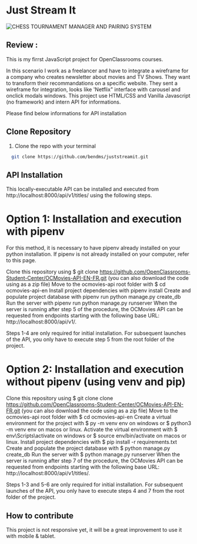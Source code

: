 # Just Stream It

![CHESS TOURNAMENT MANAGER AND PAIRING SYSTEM](https://user-images.githubusercontent.com/97233634/187218721-9890d752-b5d1-411c-b4c8-ca1db0b76f3e.png)

## Review : 

This is my firrst JavaScript project for OpenClassrooms courses.

In this scenario I work as a freelancer and have to integrate a wireframe for a company who creates newsletter about movies and TV Shows. They want to transform their recommandations on a specific website. 
They sent a wireframe for integration, looks like 'Netflix" interface with carousel and onclick modals windows.
This project use HTML/CSS and Vanilla Javascript (no framework) and intern API for informations.

Please find below informations for API installation

## Clone Repository 

1. Clone the repo with your terminal

```bash
  git clone https://github.com/bendms/juststreamit.git
```
## API Installation

This locally-executable API can be installed and executed from http://localhost:8000/api/v1/titles/ using the following steps.

# Option 1: Installation and execution with pipenv
For this method, it is necessary to have pipenv already installed on your python installation. If pipenv is not already installed on your computer, refer to this page.

Clone this repository using $ git clone https://github.com/OpenClassrooms-Student-Center/OCMovies-API-EN-FR.git (you can also download the code using as a zip file)
Move to the ocmovies-api root folder with $ cd ocmovies-api-en
Install project dependencies with pipenv install
Create and populate project database with pipenv run python manage.py create_db
Run the server with pipenv run python manage.py runserver
When the server is running after step 5 of the procedure, the OCMovies API can be requested from endpoints starting with the following base URL: http://localhost:8000/api/v1/.

Steps 1-4 are only required for initial installation. For subsequent launches of the API, you only have to execute step 5 from the root folder of the project.

# Option 2: Installation and execution without pipenv (using venv and pip)
Clone this repository using $ git clone clone https://github.com/OpenClassrooms-Student-Center/OCMovies-API-EN-FR.git (you can also download the code using as a zip file)
Move to the ocmovies-api root folder with $ cd ocmovies-api-en
Create a virtual environment for the project with $ py -m venv env on windows or $ python3 -m venv env on macos or linux.
Activate the virtual environment with $ env\Scripts\activate on windows or $ source env/bin/activate on macos or linux.
Install project dependencies with $ pip install -r requirements.txt
Create and populate the project database with $ python manage.py create_db
Run the server with $ python manage.py runserver
When the server is running after step 7 of the procedure, the OCMovies API can be requested from endpoints starting with the following base URL: http://localhost:8000/api/v1/titles/.

Steps 1-3 and 5-6 are only required for initial installation. For subsequent launches of the API, you only have to execute steps 4 and 7 from the root folder of the project.

## How to contribute

This project is not responsive yet, it will be a great improvement to use it with mobile & tablet. 